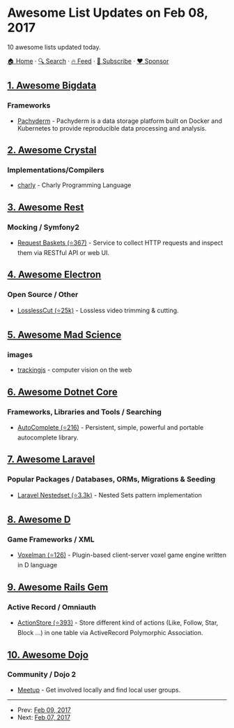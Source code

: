 # Awesome List Updates on Feb 08, 2017

10 awesome lists updated today.

[🏠 Home](/README.md) · [🔍 Search](https://www.trackawesomelist.com/search/) · [🔥 Feed](https://www.trackawesomelist.com/rss.xml) · [📮 Subscribe](https://trackawesomelist.us17.list-manage.com/subscribe?u=d2f0117aa829c83a63ec63c2f&id=36a103854c) · [❤️  Sponsor](https://github.com/sponsors/theowenyoung)



## [1. Awesome Bigdata](/content/newTendermint/awesome-bigdata/README.md)

### Frameworks

*   [Pachyderm](http://pachyderm.io/) - Pachyderm is a data storage platform built on Docker and Kubernetes to provide reproducible data processing and analysis.

## [2. Awesome Crystal](/content/veelenga/awesome-crystal/README.md)

### Implementations/Compilers

*   [charly](https://github.com/charly-lang) - Charly Programming Language

## [3. Awesome Rest](/content/marmelab/awesome-rest/README.md)

### Mocking / Symfony2

*   [Request Baskets (⭐367)](https://github.com/darklynx/request-baskets) - Service to collect HTTP requests and inspect them via RESTful API or web UI.

## [4. Awesome Electron](/content/sindresorhus/awesome-electron/README.md)

### Open Source / Other

*   [LosslessCut (⭐25k)](https://github.com/mifi/lossless-cut) - Lossless video trimming & cutting.

## [5. Awesome Mad Science](/content/feross/awesome-mad-science/README.md)

### images

*   [trackingjs](https://trackingjs.com/) - computer vision on the web

## [6. Awesome Dotnet Core](/content/thangchung/awesome-dotnet-core/README.md)

### Frameworks, Libraries and Tools / Searching

*   [AutoComplete (⭐216)](https://github.com/omerfarukz/autocomplete) - Persistent, simple, powerful and portable autocomplete library.

## [7. Awesome Laravel](/content/chiraggude/awesome-laravel/README.md)

### Popular Packages / Databases, ORMs, Migrations & Seeding

*   [Laravel Nestedset (⭐3.3k)](https://github.com/lazychaser/laravel-nestedset) - Nested Sets pattern implementation

## [8. Awesome D](/content/dlang-community/awesome-d/README.md)

### Game Frameworks / XML

*   [Voxelman (⭐126)](https://github.com/MrSmith33/voxelman) -  Plugin-based client-server voxel game engine written in D language

## [9. Awesome Rails Gem](/content/hothero/awesome-rails-gem/README.md)

### Active Record / Omniauth

*   [ActionStore (⭐393)](https://github.com/rails-engine/action-store) - Store different kind of actions (Like, Follow, Star, Block ...) in one table via ActiveRecord Polymorphic Association.

## [10. Awesome Dojo](/content/petk/awesome-dojo/README.md)

### Community / Dojo 2

*   [Meetup](https://www.meetup.com/topics/dojo/) - Get involved locally and find local user groups.

---

- Prev: [Feb 09, 2017](/content/2017/02/09/README.md)
- Next: [Feb 07, 2017](/content/2017/02/07/README.md)